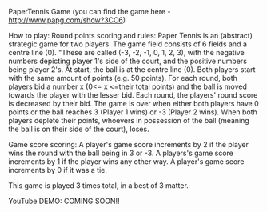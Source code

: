 
PaperTennis Game (you can find the game here - http://www.papg.com/show?3CC6)

How to play:
Round points scoring and rules: 
   Paper Tennis is an (abstract) strategic game for two players. The game field consists of 6 fields and a centre line (0).
   "These are called (-3, -2, -1, 0, 1, 2, 3), with the negative numbers depicting player 1's side of the court, and the positive numbers being player 2's.
   At start, the ball is at the centre line (0). Both players start with the same amount of points (e.g. 50 points). 
   For each round, both players bid a number x (0<= x <=their total points) and the ball is moved towards the player with the lesser bid.
   Each round, the players' round score is decreased by their bid. 
   The game is over when either both players have 0 points or the ball reaches 3 (Player 1 wins) or -3 (Player 2 wins).
   When both players deplete their points, whoevers in possession of the ball (meaning the ball is on their side of the court), loses.

Game score scoring:
   A player's game score increments by 2 if the player wins the round with the ball being in 3 or -3. 
   A players's game score increments by 1 if the player wins any other way. 
   A player's game score increments by 0 if it was a tie. 
   
This game is played 3 times total, in a best of 3 matter. 

YouTube DEMO: COMING SOON!!
